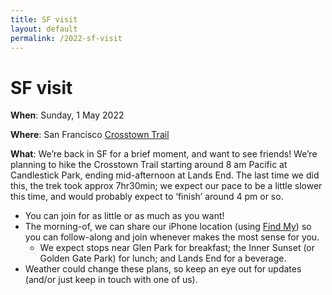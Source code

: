 ```yaml
---
title: SF visit
layout: default
permalink: /2022-sf-visit
---
```

# SF visit

**When**: Sunday, 1 May 2022

**Where**: San Francisco [Crosstown Trail](https://crosstowntrail.org/)

**What**: We’re back in SF for a brief moment, and want to see friends! We’re planning to hike the Crosstown Trail starting around 8 am Pacific at Candlestick Park, ending mid-afternoon at Lands End. The last time we did this, the trek took approx 7hr30min; we expect our pace to be a little slower this time, and would probably expect to ‘finish’ around 4 pm or so.

* You can join for as little or as much as you want!
* The morning-of, we can share our iPhone location (using [Find My](https://support.apple.com/en-us/HT210514)) so you can follow-along and join whenever makes the most sense for you.
  * We expect stops near Glen Park for breakfast; the Inner Sunset (or Golden Gate Park) for lunch; and Lands End for a beverage.
* Weather could change these plans, so keep an eye out for updates (and/or just keep in touch with one of us).

